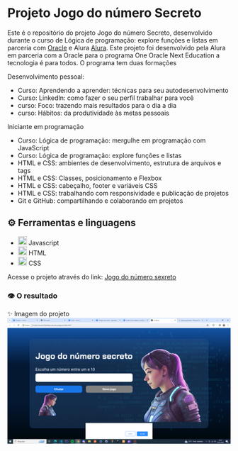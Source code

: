 # Projeto Jogo do número Secreto
Este é o repositório do projeto Jogo do número Secreto, desenvolvido durante o curso de Lógica de programação: explore funções e listas em parceria com [Oracle](https://www.oracle.com/br/education/oracle-next-education/) e Alura [Alura](https://www.alura.com.br/). Este projeto foi desenvolvido pela Alura em parceria com a Oracle para o programa One Oracle Next Education a tecnologia é para todos.
O programa tem duas formações

Desenvolvimento pessoal:
- Curso: Aprendendo a aprender: técnicas para seu autodesenvolvimento
- Curso: LinkedIn: como fazer o seu perfil trabalhar para você
- curso: Foco: trazendo mais resultados para o dia a dia
- curso: Hábitos: da produtividade às metas pessoais

Iniciante em programação 
- Curso: Lógica de programação: mergulhe em programação com JavaScript
- Curso: Lógica de programação: explore funções e listas
- HTML e CSS: ambientes de desenvolvimento, estrutura de arquivos e tags
- HTML e CSS: Classes, posicionamento e Flexbox
- HTML e CSS: cabeçalho, footer e variáveis CSS
- HTML e CSS: trabalhando com responsividade e publicação de projetos
- Git e GitHub: compartilhando e colaborando em projetos

## ⚙ Ferramentas e linguagens

- <img src="https://cdn.jsdelivr.net/gh/devicons/devicon/icons/javascript/javascript-original.svg" width="20" height="20" /> Javascript
- <img src="https://cdn.jsdelivr.net/gh/devicons/devicon/icons/html5/html5-original.svg" width="20" height="20"  /> HTML
- <img src="https://cdn.jsdelivr.net/gh/devicons/devicon/icons/css3/css3-original.svg"  width="20" height="20" /> CSS

Acesse o projeto através do link: [Jogo do número sexreto](https://jogo-zaktzniyl-iaratassi.vercel.app)

 ### 👁 O resultado
 ✨ Imagem do projeto
![Screenshot ](https://github.com/IaraTassi/jogo-do-numero-secreto/blob/main/img/Captura%20de%20Tela.png)

